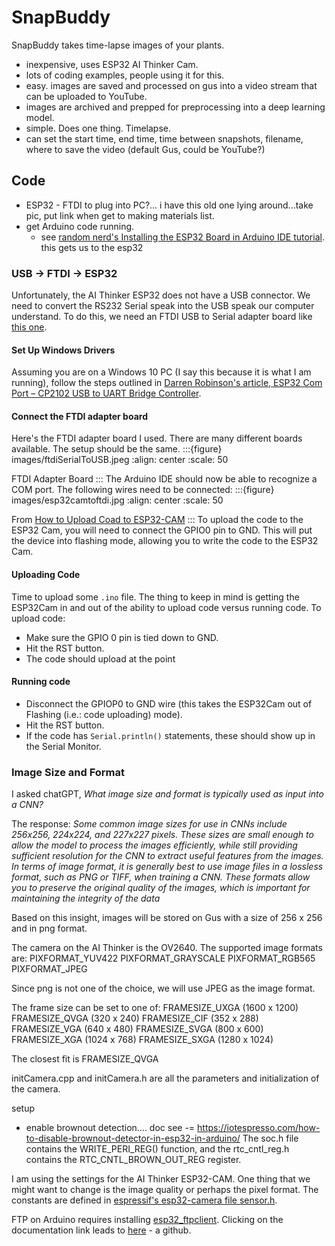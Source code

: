 
# SnapBuddy

SnapBuddy takes time-lapse images of your plants.

- inexpensive, uses ESP32 AI Thinker Cam.
- lots of coding examples, people using it for this.
- easy.  images are saved and processed on gus into a video stream that can be uploaded to YouTube.
- images are archived and prepped for preprocessing into a deep learning model.
- simple.  Does one thing. Timelapse.
- can set the start time, end time, time between snapshots, filename, where to save the video (default Gus, could be YouTube?)

## Code
- ESP32 - FTDI to plug into PC?... i have this old one lying around...take pic, put link when get to making materials list.
- get Arduino code running.
    - see [random nerd's Installing the ESP32 Board in Arduino IDE tutorial](https://randomnerdtutorials.com/installing-the-esp32-board-in-arduino-ide-windows-instructions/).
this gets us to the esp32

### USB -> FTDI -> ESP32
Unfortunately, the AI Thinker ESP32 does not have a USB connector.  We need to convert the RS232 Serial speak into the USB speak our computer understand. To do this, we need
an FTDI USB to Serial adapter board like [this one](https://amzn.to/3CfLb5A).
#### Set Up Windows Drivers
 Assuming you are on a Windows 10 PC (I say this because it is what I am running),  follow the steps outlined in
[Darren Robinson's article, ESP32 Com Port – CP2102 USB to UART Bridge Controller](https://blog.darrenjrobinson.com/esp32-com-port-cp2102-usb-to-uart-bridge-controller/).
#### Connect the FTDI adapter board
Here's the FTDI adapter board I used.  There are many different boards available.  The setup should be the same.
:::{figure} images/ftdiSerialToUSB.jpeg
:align: center
:scale: 50

FTDI Adapter Board
:::
The Arduino IDE should now be able to recognize a COM port.
The following wires need to be connected:
:::{figure} images/esp32camtoftdi.jpg
:align: center
:scale: 50

From [How to Upload Coad to ESP32-CAM](https://embedgyan.wordpress.com/2020/06/10/how-to-program-upload-code-to-esp32-cam-ai-thinker-arduino-ide/)
:::
To upload the code to the ESP32 Cam, you will need to connect the GPIO0 pin to GND. This will put the device into flashing mode, allowing you to write the code to the ESP32 Cam.
#### Uploading Code
Time to upload some `.ino` file.  The thing to keep in mind is getting the ESP32Cam in and out of the ability to upload code versus running code.  To upload code:
- Make sure the GPIO 0 pin is tied down to GND.
- Hit the RST button.
- The code should upload at the point
#### Running code
- Disconnect the GPIOP0 to GND wire (this takes the ESP32Cam out of Flashing (i.e.: code uploading) mode).
- Hit the RST button.
- If the code has `Serial.println()` statements, these should show up in the Serial Monitor.
### Image Size and Format
I asked chatGPT, _What image size and format is typically used as input into a CNN?_


The response: _Some common image sizes for use in CNNs include 256x256, 224x224, and 227x227 pixels. These sizes are small enough to allow the model to process the images efficiently, while still providing sufficient resolution for the CNN to extract useful features from the images. In terms of image format, it is generally best to use image files in a lossless format, such as PNG or TIFF, when training a CNN. These formats allow you to preserve the original quality of the images, which is important for maintaining the integrity of the data_

Based on this insight, images will be stored on Gus with a size of 256 x 256 and in png format.

The camera on the AI Thinker is the OV2640.  The supported image formats are:
PIXFORMAT_YUV422
PIXFORMAT_GRAYSCALE
PIXFORMAT_RGB565
PIXFORMAT_JPEG

Since png is not one of the choice, we will use JPEG as the image format.

The frame size can be set to one of:
FRAMESIZE_UXGA (1600 x 1200)
FRAMESIZE_QVGA (320 x 240)
FRAMESIZE_CIF (352 x 288)
FRAMESIZE_VGA (640 x 480)
FRAMESIZE_SVGA (800 x 600)
FRAMESIZE_XGA (1024 x 768)
FRAMESIZE_SXGA (1280 x 1024)

The closest fit is FRAMESIZE_QVGA

initCamera.cpp and initCamera.h are all the parameters and initialization of the camera.

setup

- enable brownout detection.... doc see -= https://iotespresso.com/how-to-disable-brownout-detector-in-esp32-in-arduino/
The soc.h file contains the WRITE_PERI_REG() function, and the rtc_cntl_reg.h contains the RTC_CNTL_BROWN_OUT_REG register.

I am using the settings for the AI Thinker ESP32-CAM.  One thing that we might want to change is the image quality or perhaps the pixel format.  The constants are defined in [espressif's esp32-camera file sensor.h](https://github.com/espressif/esp32-camera/blob/master/driver/include/sensor.h).

FTP on Arduino requires installing [esp32_ftpclient](https://www.arduino.cc/reference/en/libraries/esp32_ftpclient/).  Clicking on the documentation link leads to [here](https://github.com/ldab/ESP32_FTPClient) - a github.